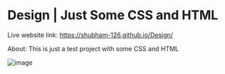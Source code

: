 # Design | Just Some CSS and HTML

Live website link: https://shubham-126.github.io/Design/

About:
This is just a test project with some CSS and HTML

![image](https://user-images.githubusercontent.com/73948769/229273367-dcb29ff9-c9f1-460f-bc10-fa0c9b180197.png)
